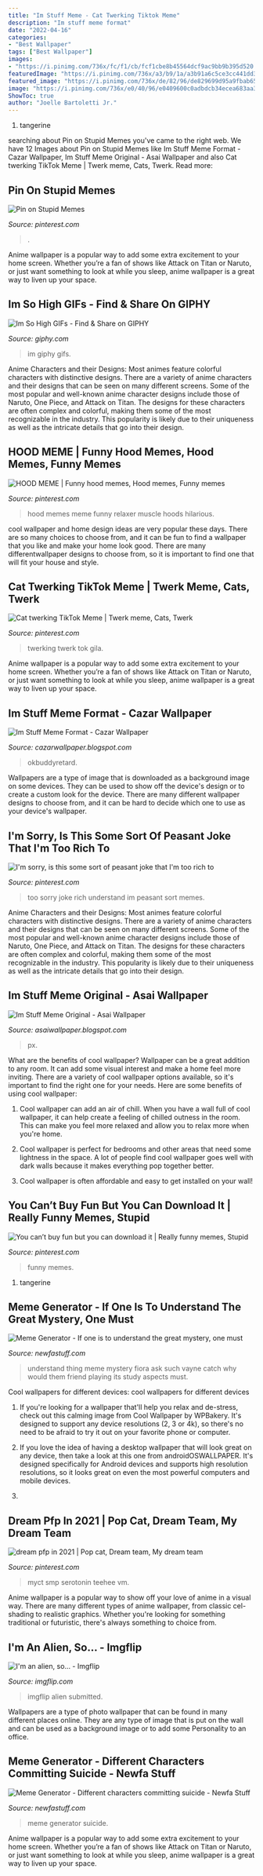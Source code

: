 ```yaml
---
title: "Im Stuff Meme - Cat Twerking Tiktok Meme"
description: "Im stuff meme format"
date: "2022-04-16"
categories:
- "Best Wallpaper"
tags: ["Best Wallpaper"]
images:
- "https://i.pinimg.com/736x/fc/f1/cb/fcf1cbe8b45564dcf9ac9bb9b395d520.jpg"
featuredImage: "https://i.pinimg.com/736x/a3/b9/1a/a3b91a6c5ce3cc441dd31ae66c85a04f--hood-memes-hoods.jpg"
featured_image: "https://i.pinimg.com/736x/de/82/96/de829699d95a9fbab651b7b9f61394e7--i-too-im-sorry.jpg"
image: "https://i.pinimg.com/736x/e0/40/96/e0409600c0adbdcb34ecea683aa324ce.jpg"
ShowToc: true
author: "Joelle Bartoletti Jr."
---
```



1. tangerine 

	

		
searching about Pin on Stupid Memes you've came to the right web. We have 12 Images about Pin on Stupid Memes like Im Stuff Meme Format - Cazar Wallpaper, Im Stuff Meme Original - Asai Wallpaper and also Cat twerking TikTok Meme | Twerk meme, Cats, Twerk. Read more:
		
    
## Pin On Stupid Memes

<img loading=lazy src="https://i.pinimg.com/736x/fc/f1/cb/fcf1cbe8b45564dcf9ac9bb9b395d520.jpg" onerror="this.onerror=null;this.src='https://tse4.mm.bing.net/th?id=OIP.JRc6hR9ej2vHRgqf2RRFDAHaGm&amp;pid=15.1';" alt="Pin on Stupid Memes">

_Source: pinterest.com_

>. 

	

Anime wallpaper is a popular way to add some extra excitement to your home screen. Whether you’re a fan of shows like Attack on Titan or Naruto, or just want something to look at while you sleep, anime wallpaper is a great way to liven up your space.

    
## Im So High GIFs - Find &amp; Share On GIPHY

<img loading=lazy src="https://media.giphy.com/media/ei97TolTHU5zy/giphy.gif" onerror="this.onerror=null;this.src='https://tse2.mm.bing.net/th?id=OIP.MUEzrnzYUJgoMTRcvopSCgAAAA&amp;pid=15.1';" alt="Im So High GIFs - Find &amp; Share on GIPHY">

_Source: giphy.com_

>im giphy gifs. 

	

Anime Characters and their Designs: Most animes feature colorful characters with distinctive designs.
There are a variety of anime characters and their designs that can be seen on many different screens. Some of the most popular and well-known anime character designs include those of Naruto, One Piece, and Attack on Titan. The designs for these characters are often complex and colorful, making them some of the most recognizable in the industry. This popularity is likely due to their uniqueness as well as the intricate details that go into their design.

    
## HOOD MEME | Funny Hood Memes, Hood Memes, Funny Memes

<img loading=lazy src="https://i.pinimg.com/736x/a3/b9/1a/a3b91a6c5ce3cc441dd31ae66c85a04f--hood-memes-hoods.jpg" onerror="this.onerror=null;this.src='https://tse4.mm.bing.net/th?id=OIP.qQ1kkGWBx9B0KuHa3_X72AHaNK&amp;pid=15.1';" alt="HOOD MEME | Funny hood memes, Hood memes, Funny memes">

_Source: pinterest.com_

>hood memes meme funny relaxer muscle hoods hilarious. 

	

cool wallpaper and home design ideas are very popular these days. There are so many choices to choose from, and it can be fun to find a wallpaper that you like and make your home look good. There are many differentwallpaper designs to choose from, so it is important to find one that will fit your house and style.

    
## Cat Twerking TikTok Meme | Twerk Meme, Cats, Twerk

<img loading=lazy src="https://i.pinimg.com/736x/e0/40/96/e0409600c0adbdcb34ecea683aa324ce.jpg" onerror="this.onerror=null;this.src='https://tse1.mm.bing.net/th?id=OIP.RnatL7THNwtlQTtnxRx07AHaEK&amp;pid=15.1';" alt="Cat twerking TikTok Meme | Twerk meme, Cats, Twerk">

_Source: pinterest.com_

>twerking twerk tok gila. 

	

Anime wallpaper is a popular way to add some extra excitement to your home screen. Whether you’re a fan of shows like Attack on Titan or Naruto, or just want something to look at while you sleep, anime wallpaper is a great way to liven up your space.

    
## Im Stuff Meme Format - Cazar Wallpaper

<img loading=lazy src="https://preview.redd.it/3yenhp3ynkg41.jpg?width=640&amp;crop=smart&amp;auto=webp&amp;s=89d89cae674769e1aa9c73c25cacc9867e154e10" onerror="this.onerror=null;this.src='https://tse1.mm.bing.net/th?id=OIP.b-stPGzCMjDu5fSxazBeOAHaH7&amp;pid=15.1';" alt="Im Stuff Meme Format - Cazar Wallpaper">

_Source: cazarwallpaper.blogspot.com_

>okbuddyretard. 

	

Wallpapers are a type of image that is downloaded as a background image on some devices. They can be used to show off the device's design or to create a custom look for the device. There are many different wallpaper designs to choose from, and it can be hard to decide which one to use as your device's wallpaper.

    
## I&#039;m Sorry, Is This Some Sort Of Peasant Joke That I&#039;m Too Rich To

<img loading=lazy src="https://i.pinimg.com/736x/de/82/96/de829699d95a9fbab651b7b9f61394e7--i-too-im-sorry.jpg" onerror="this.onerror=null;this.src='https://tse4.mm.bing.net/th?id=OIP._AMuqjXydakU3RU2VtE5lQHaGR&amp;pid=15.1';" alt="I&#039;m sorry, is this some sort of peasant joke that I&#039;m too rich to">

_Source: pinterest.com_

>too sorry joke rich understand im peasant sort memes. 

	

Anime Characters and their Designs: Most animes feature colorful characters with distinctive designs.
There are a variety of anime characters and their designs that can be seen on many different screens. Some of the most popular and well-known anime character designs include those of Naruto, One Piece, and Attack on Titan. The designs for these characters are often complex and colorful, making them some of the most recognizable in the industry. This popularity is likely due to their uniqueness as well as the intricate details that go into their design.

    
## Im Stuff Meme Original - Asai Wallpaper

<img loading=lazy src="https://i.redd.it/cqih7498zhd31.jpg" onerror="this.onerror=null;this.src='https://tse2.mm.bing.net/th?id=OIP.bxZOWM4aEnrCVHRPu_s4uQHaEB&amp;pid=15.1';" alt="Im Stuff Meme Original - Asai Wallpaper">

_Source: asaiwallpaper.blogspot.com_

>px. 

	

What are the benefits of cool wallpaper?
Wallpaper can be a great addition to any room. It can add some visual interest and make a home feel more inviting. There are a variety of cool wallpaper options available, so it's important to find the right one for your needs. Here are some benefits of using cool wallpaper: 
1. Cool wallpaper can add an air of chill. When you have a wall full of cool wallpaper, it can help create a feeling of chilled outness in the room. This can make you feel more relaxed and allow you to relax more when you're home. 

2. Cool wallpaper is perfect for bedrooms and other areas that need some lightness in the space. A lot of people find cool wallpaper goes well with dark walls because it makes everything pop together better. 

3. Cool wallpaper is often affordable and easy to get installed on your wall!

    
## You Can’t Buy Fun But You Can Download It | Really Funny Memes, Stupid

<img loading=lazy src="https://i.pinimg.com/736x/d4/98/ff/d498ff7d1fe0628b6904e9c8bb0038bc.jpg" onerror="this.onerror=null;this.src='https://tse1.mm.bing.net/th?id=OIP.IsLDjp9t4PooLk9x9ORfcAHaKu&amp;pid=15.1';" alt="You can’t buy fun but you can download it | Really funny memes, Stupid">

_Source: pinterest.com_

>funny memes. 

	

1. tangerine 

    
## Meme Generator - If One Is To Understand The Great Mystery, One Must

<img loading=lazy src="https://newfastuff.com/wp-content/uploads/2020/03/5jlh3oau6al41.png" onerror="this.onerror=null;this.src='https://tse2.mm.bing.net/th?id=OIP.qOEC7MBIj-dmmTubTJgNvQHaEE&amp;pid=15.1';" alt="Meme Generator - If one is to understand the great mystery, one must">

_Source: newfastuff.com_

>understand thing meme mystery fiora ask such vayne catch why would them friend playing its study aspects must. 

	

Cool wallpapers for different devices:
cool wallpapers for different devices 

1. If you're looking for a wallpaper that'll help you relax and de-stress, check out this calming image from Cool Wallpaper by WPBakery. It's designed to support any device resolutions (2, 3 or 4k), so there's no need to be afraid to try it out on your favorite phone or computer.

2. If you love the idea of having a desktop wallpaper that will look great on any device, then take a look at this one from androidOSWALLPAPER. It's designed specifically for Android devices and supports high resolution resolutions, so it looks great on even the most powerful computers and mobile devices.

3.

    
## Dream Pfp In 2021 | Pop Cat, Dream Team, My Dream Team

<img loading=lazy src="https://i.pinimg.com/736x/47/51/5a/47515a89cacb86ece64282514aa7ef0d.jpg" onerror="this.onerror=null;this.src='https://tse2.mm.bing.net/th?id=OIP.D8Q7bVfjHXnjOkbl_DHiCQHaIF&amp;pid=15.1';" alt="dream pfp in 2021 | Pop cat, Dream team, My dream team">

_Source: pinterest.com_

>myct smp serotonin teehee vm. 

	

Anime wallpaper is a popular way to show off your love of anime in a visual way. There are many different types of anime wallpaper, from classic cel-shading to realistic graphics. Whether you're looking for something traditional or futuristic, there's always something to choice from.

    
## I&#039;m An Alien, So... - Imgflip

<img loading=lazy src="https://i.imgflip.com/1sm5i8.jpg" onerror="this.onerror=null;this.src='https://tse2.mm.bing.net/th?id=OIP.aHrEa6J-GSjj6SydIZbLDgAAAA&amp;pid=15.1';" alt="I&#039;m an alien, so... - Imgflip">

_Source: imgflip.com_

>imgflip alien submitted. 

	



Wallpapers are a type of photo wallpaper that can be found in many different places online. They are any type of image that is put on the wall and can be used as a background image or to add some Personality to an office.

    
## Meme Generator - Different Characters Committing Suicide - Newfa Stuff

<img loading=lazy src="https://newfastuff.com/wp-content/uploads/2019/11/skc7gald6yx31.png" onerror="this.onerror=null;this.src='https://tse1.mm.bing.net/th?id=OIP.ZzOwS_F0twSgOeVzAE4RnAAAAA&amp;pid=15.1';" alt="Meme Generator - Different characters committing suicide - Newfa Stuff">

_Source: newfastuff.com_

>meme generator suicide. 

	

Anime wallpaper is a popular way to add some extra excitement to your home screen. Whether you’re a fan of shows like Attack on Titan or Naruto, or just want something to look at while you sleep, anime wallpaper is a great way to liven up your space.

